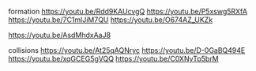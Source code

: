 formation
https://youtu.be/Rdd9KAUcvgQ
https://youtu.be/P5xswg5RXfA
https://youtu.be/7C1mlJiM7QU
https://youtu.be/O674AZ_UKZk

https://youtu.be/AsdMhdxAaJ8

collisions
https://youtu.be/At25qAQNryc
https://youtu.be/D-0GaBQ494E
https://youtu.be/xqGCEG5gVQQ
https://youtu.be/C0XNyTp5brM